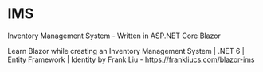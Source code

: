 # IMS
Inventory Management System - Written in ASP.NET Core Blazor

Learn Blazor while creating an Inventory Management System | .NET 6 | Entity Framework | Identity
by Frank Liu - https://frankliucs.com/blazor-ims

